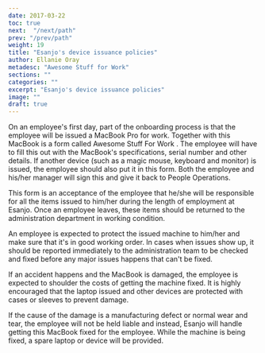 ```yaml
---
date: 2017-03-22
toc: true
next:  "/next/path"
prev: "/prev/path"
weight: 19
title: "Esanjo's device issuance policies"
author: Ellanie Oray
metadesc: "Awesome Stuff for Work"
sections: ""
categories: ""
excerpt: "Esanjo's device issuance policies"
image: ""
draft: true
---
```



On an employee's first day, part of the onboarding process is that the employee will be issued a MacBook Pro for work. Together with this MacBook is a form called Awesome Stuff For Work <!--- insert link for the form here --->. The employee will have to fill this out with the MacBook's specifications, serial number and other details. If another device (such as a magic mouse, keyboard and monitor) is issued, the employee should also put it in this form. Both the employee and his/her manager will sign this and give it back to People Operations.

This form is an acceptance of the employee that he/she will be responsible for all the items issued to him/her during the length of employment at Esanjo. Once an employee leaves, these items should be returned to the administration department in working condition.

An employee is expected to protect the issued machine to him/her and make sure that it's in good working order. In cases when issues show up, it should be reported immediately to the administration team to be checked and fixed before any major issues happens that can't be fixed.

If an accident happens and the MacBook is damaged, the employee is expected to shoulder the costs of getting the machine fixed. It is highly encouraged that the laptop issued and other devices are protected with cases or sleeves to prevent damage.

If the cause of the damage is a manufacturing defect or normal wear and tear, the employee will not be held liable and instead, Esanjo will handle getting this MacBook fixed for the employee. While the machine is being fixed, a spare laptop or device will be provided.
